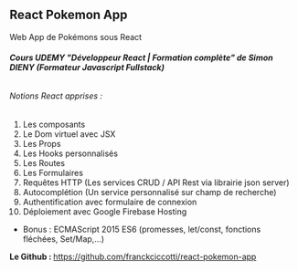 <h2>React Pokemon App</h2>
<p>Web App de Pokémons sous React</p>
<div>     
  <h6><strong>Cours UDEMY "Développeur React | Formation complète" de Simon DIENY (Formateur Javascript Fullstack)</strong></h6>
  <h6>Notions React apprises :</h6>
  <ol>
      <li>Les composants</li>
      <li>Le Dom virtuel avec JSX</li>    
      <li>Les Props</li>
      <li>Les Hooks personnalisés</li>
      <li>Les Routes</li>
      <li>Les Formulaires</li>
      <li>Requêtes HTTP (Les services CRUD / API Rest via librairie json server)</li>
      <li>Autocomplétion (Un service personnalisé sur champ de recherche)</li>
      <li>Authentification avec formulaire de connexion</li>
      <li>Déploiement avec Google Firebase Hosting</li>
  </ol>
  <ul>
      <li>Bonus : ECMAScript 2015 ES6 (promesses, let/const, fonctions fléchées, Set/Map,...)</li>
  </ul>

  <strong>Le Github : </strong><a href="https://github.com/franckciccotti/react-pokemon-app" target='blanc' >https://github.com/franckciccotti/react-pokemon-app</a>
</div>
